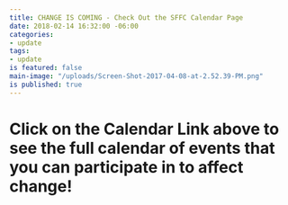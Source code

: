 ```yaml
---
title: CHANGE IS COMING - Check Out the SFFC Calendar Page
date: 2018-02-14 16:32:00 -06:00
categories:
- update
tags:
- update
is featured: false
main-image: "/uploads/Screen-Shot-2017-04-08-at-2.52.39-PM.png"
is published: true
---
```


# Click on the Calendar Link above to see the full calendar of events that you can participate in to affect change! 